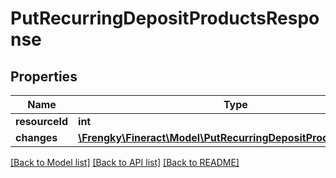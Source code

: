 # PutRecurringDepositProductsResponse

## Properties
Name | Type | Description | Notes
------------ | ------------- | ------------- | -------------
**resourceId** | **int** |  | [optional] 
**changes** | [**\Frengky\Fineract\Model\PutRecurringDepositProductsChanges**](PutRecurringDepositProductsChanges.md) |  | [optional] 

[[Back to Model list]](../../README.md#documentation-for-models) [[Back to API list]](../../README.md#documentation-for-api-endpoints) [[Back to README]](../../README.md)

